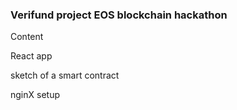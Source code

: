 ### Verifund project EOS blockchain hackathon

Content

React app

sketch of a smart contract

nginX setup
